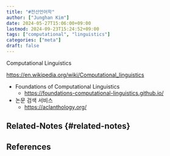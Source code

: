 ```yaml
---
title: "#전산언어학"
author: ["Junghan Kim"]
date: 2024-05-27T15:06:00+09:00
lastmod: 2024-09-23T15:24:52+09:00
tags: ["computational", "linguistics"]
categories: ["meta"]
draft: false
---
```


Computational Linguistics

<https://en.wikipedia.org/wiki/Computational_linguistics>

-   Foundations of Computational Linguistics
    -   <https://foundations-computational-linguistics.github.io/>
-   논문 검색 서비스
    -   <https://aclanthology.org/>


## Related-Notes {#related-notes}

## References

<style>.csl-entry{text-indent: -1.5em; margin-left: 1.5em;}</style><div class="csl-bib-body">
</div>
